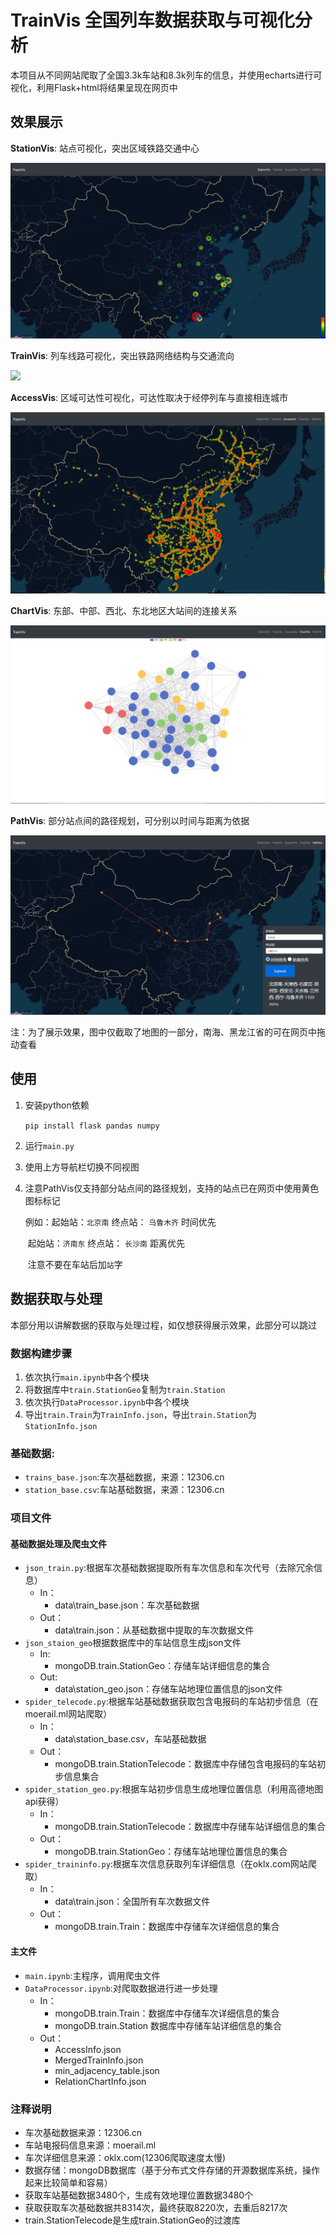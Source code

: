 # TrainVis 全国列车数据获取与可视化分析

本项目从不同网站爬取了全国3.3k车站和8.3k列车的信息，并使用echarts进行可视化，利用Flask+html将结果呈现在网页中

## 效果展示

**StationVis**: 站点可视化，突出区域铁路交通中心

![image-20210630180135582](https://raw.githubusercontent.com/epcm/Pictures/master/Markdown/image-20210630180135582.png)

**TrainVis**: 列车线路可视化，突出铁路网络结构与交通流向

![](https://raw.githubusercontent.com/epcm/Pictures/master/Markdown/TrainVis.gif)

**AccessVis**: 区域可达性可视化，可达性取决于经停列车与直接相连城市

![image-20210630180222740](https://raw.githubusercontent.com/epcm/Pictures/master/Markdown/image-20210630180222740.png)

**ChartVis**: 东部、中部、西北、东北地区大站间的连接关系

![image-20210630180248823](https://raw.githubusercontent.com/epcm/Pictures/master/Markdown/image-20210630180248823.png)

**PathVis**: 部分站点间的路径规划，可分别以时间与距离为依据

![image-20210630180323805](https://raw.githubusercontent.com/epcm/Pictures/master/Markdown/image-20210630180323805.png)

注：为了展示效果，图中仅截取了地图的一部分，南海、黑龙江省的可在网页中拖动查看

## 使用

1. 安装python依赖

   `pip install flask pandas numpy`

2. 运行`main.py`

3. 使用上方导航栏切换不同视图

4. 注意PathVis仅支持部分站点间的路径规划，支持的站点已在网页中使用黄色图标标记

   例如：起始站：`北京南`     终点站： `乌鲁木齐`    时间优先

   ​			起始站：`济南东`     终点站： `长沙南`       距离优先

   ​			注意不要在车站后加`站`字

## 数据获取与处理

本部分用以讲解数据的获取与处理过程，如仅想获得展示效果，此部分可以跳过

### 数据构建步骤

1. 依次执行`main.ipynb`中各个模块
2. 将数据库中`train.StationGeo`复制为`train.Station`
3. 依次执行`DataProcessor.ipynb`中各个模块
4. 导出`train.Train`为`TrainInfo.json`，导出`train.Station`为`StationInfo.json`

### 基础数据:

* `trains_base.json`:车次基础数据，来源：12306.cn
* `station_base.csv`:车站基础数据，来源：12306.cn

### 项目文件

#### 基础数据处理及爬虫文件

* `json_train.py`:根据车次基础数据提取所有车次信息和车次代号（去除冗余信息）
  * In：
    * data\train_base.json：车次基础数据
  * Out：
    * data\train.json：从基础数据中提取的车次数据文件
* `json_staion_geo`根据数据库中的车站信息生成json文件
  * In:
    * mongoDB.train.StationGeo：存储车站详细信息的集合
  * Out:
    * data\station_geo.json：存储车站地理位置信息的json文件
* `spider_telecode.py`:根据车站基础数据获取包含电报码的车站初步信息（在moerail.ml网站爬取）
  * In：
    * data\station_base.csv，车站基础数据
  * Out：
    * mongoDB.train.StationTelecode：数据库中存储包含电报码的车站初步信息集合
* `spider_station_geo.py`:根据车站初步信息生成地理位置信息（利用高德地图api获得）
  * In：
    * mongoDB.train.StationTelecode：数据库中存储车站详细信息的集合
  * Out：
    * mongoDB.train.StationGeo：存储车站地理位置信息的集合
* `spider_traininfo.py`:根据车次信息获取列车详细信息（在oklx.com网站爬取）
  * In：
    * data\train.json：全国所有车次数据文件
  * Out：
    * mongoDB.train.Train：数据库中存储车次详细信息的集合

#### 主文件

* `main.ipynb`:主程序，调用爬虫文件
* `DataProcessor.ipynb`:对爬取数据进行进一步处理
  * In：
    * mongoDB.train.Train：数据库中存储车次详细信息的集合
    * mongoDB.train.Station 数据库中存储车站详细信息的集合
  * Out：
    * AccessInfo.json
    * MergedTrainInfo.json
    * min_adjacency_table.json
    * RelationChartInfo.json


### 注释说明

* 车次基础数据来源：12306.cn
* 车站电报码信息来源：moerail.ml
* 车次详细信息来源：oklx.com(12306爬取速度太慢)
* 数据存储：mongoDB数据库（基于分布式文件存储的开源数据库系统，操作起来比较简单和容易）
* 获取车站基础数据3480个，生成有效地理位置数据3480个
* 获取获取车次基础数据共8314次，最终获取8220次，去重后8217次
* train.StationTelecode是生成train.StationGeo的过渡库



